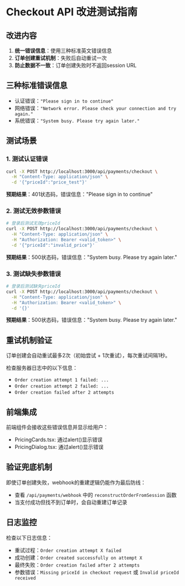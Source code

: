 # Checkout API 改进测试指南

## 改进内容

1. **统一错误信息**：使用三种标准英文错误信息
2. **订单创建重试机制**：失败后自动重试一次
3. **防止数据不一致**：订单创建失败时不返回session URL

## 三种标准错误信息

- 认证错误：`"Please sign in to continue"`
- 网络错误：`"Network error. Please check your connection and try again."`
- 系统错误：`"System busy. Please try again later."`

## 测试场景

### 1. 测试认证错误
```bash
curl -X POST http://localhost:3000/api/payments/checkout \
  -H "Content-Type: application/json" \
  -d '{"priceId":"price_test"}'
```
**预期结果**：401状态码，错误信息："Please sign in to continue"

### 2. 测试无效参数错误
```bash
# 登录后测试无效priceId
curl -X POST http://localhost:3000/api/payments/checkout \
  -H "Content-Type: application/json" \
  -H "Authorization: Bearer <valid_token>" \
  -d '{"priceId":"invalid_price"}'
```
**预期结果**：500状态码，错误信息："System busy. Please try again later."

### 3. 测试缺失参数错误
```bash
# 登录后测试缺失priceId
curl -X POST http://localhost:3000/api/payments/checkout \
  -H "Content-Type: application/json" \
  -H "Authorization: Bearer <valid_token>" \
  -d '{}'
```
**预期结果**：500状态码，错误信息："System busy. Please try again later."

## 重试机制验证

订单创建会自动重试最多2次（初始尝试 + 1次重试），每次重试间隔1秒。

检查服务器日志中的以下信息：
- `Order creation attempt 1 failed: ...`
- `Order creation attempt 2 failed: ...`
- `Order creation failed after 2 attempts`

## 前端集成

前端组件会接收这些错误信息并显示给用户：
- PricingCards.tsx: 通过alert()显示错误
- PricingDialog.tsx: 通过alert()显示错误

## 验证兜底机制

即使订单创建失败，webhook的重建逻辑仍能作为最后防线：
- 查看 `/api/payments/webhook` 中的 `reconstructOrderFromSession` 函数
- 当支付成功但找不到订单时，会自动重建订单记录

## 日志监控

检查以下日志信息：
- 重试过程：`Order creation attempt X failed`
- 成功创建：`Order created successfully on attempt X`
- 最终失败：`Order creation failed after 2 attempts`
- 参数错误：`Missing priceId in checkout request` 或 `Invalid priceId received`
